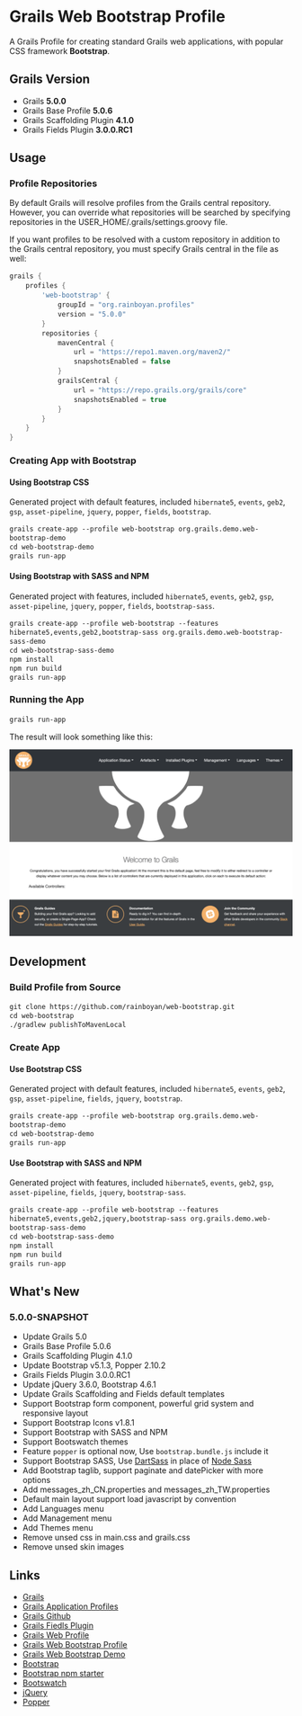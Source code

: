 # Grails Web Bootstrap Profile

A Grails Profile for creating standard Grails web applications, with popular CSS framework **Bootstrap**.

## Grails Version

- Grails **5.0.0**
- Grails Base Profile **5.0.6**
- Grails Scaffolding Plugin **4.1.0**
- Grails Fields Plugin **3.0.0.RC1**

## Usage

### Profile Repositories

By default Grails will resolve profiles from the Grails central repository. However, you can override what repositories will be searched by specifying repositories in the USER_HOME/.grails/settings.groovy file.

If you want profiles to be resolved with a custom repository in addition to the Grails central repository, you must specify Grails central in the file as well:

```groovy
grails {
    profiles {
        'web-bootstrap' {
            groupId = "org.rainboyan.profiles"
            version = "5.0.0"
        }
        repositories {
            mavenCentral {
                url = "https://repo1.maven.org/maven2/"
                snapshotsEnabled = false
            }
            grailsCentral {
                url = "https://repo.grails.org/grails/core"
                snapshotsEnabled = true
            }
        }
    }
}
```

### Creating App with Bootstrap

#### Using Bootstrap CSS 

Generated project with default features, included `hibernate5`, `events`, `geb2`, `gsp`, `asset-pipeline`, `jquery`, `popper`, `fields`, `bootstrap`.

```
grails create-app --profile web-bootstrap org.grails.demo.web-bootstrap-demo
cd web-bootstrap-demo
grails run-app
```

#### Using Bootstrap with SASS and NPM

Generated project with features, included `hibernate5`, `events`, `geb2`, `gsp`, `asset-pipeline`, `jquery`, `popper`, `fields`, `bootstrap-sass`.

```
grails create-app --profile web-bootstrap --features hibernate5,events,geb2,bootstrap-sass org.grails.demo.web-bootstrap-sass-demo
cd web-bootstrap-sass-demo
npm install
npm run build
grails run-app
```

### Running the App

```bash
grails run-app
```

The result will look something like this:

![Grails Web Bootstrap App](screenshot.png)

## Development

### Build Profile from Source

```
git clone https://github.com/rainboyan/web-bootstrap.git
cd web-bootstrap
./gradlew publishToMavenLocal
```

### Create App

#### Use Bootstrap CSS

Generated project with default features, included `hibernate5`, `events`, `geb2`, `gsp`, `asset-pipeline`, `fields`, `jquery`, `bootstrap`.

```
grails create-app --profile web-bootstrap org.grails.demo.web-bootstrap-demo
cd web-bootstrap-demo
grails run-app
```

#### Use Bootstrap with SASS and NPM

Generated project with features, included `hibernate5`, `events`, `geb2`, `gsp`, `asset-pipeline`, `fields`, `jquery`, `bootstrap-sass`.

```
grails create-app --profile web-bootstrap --features hibernate5,events,geb2,jquery,bootstrap-sass org.grails.demo.web-bootstrap-sass-demo
cd web-bootstrap-sass-demo
npm install
npm run build
grails run-app
```

## What's New

### 5.0.0-SNAPSHOT

* Update Grails 5.0
* Grails Base Profile 5.0.6
* Grails Scaffolding Plugin 4.1.0
* Update Bootstrap v5.1.3, Popper 2.10.2
* Grails Fields Plugin 3.0.0.RC1
* Update jQuery 3.6.0, Bootstrap 4.6.1
* Update Grails Scaffolding and Fields default templates
* Support Bootstrap form component, powerful grid system and responsive layout
* Support Bootstrap Icons v1.8.1
* Support Bootstrap with SASS and NPM
* Support Bootswatch themes
* Feature `popper` is optional now, Use `bootstrap.bundle.js` include it
* Support Bootstrap SASS, Use [DartSass](https://sass-lang.com/dart-sass) in place of [Node Sass](https://sass-lang.com/blog/libsass-is-deprecated)
* Add Bootstrap taglib, support paginate and datePicker with more options
* Add messages_zh_CN.properties and messages_zh_TW.properties
* Default main layout support load javascript by convention
* Add Languages menu
* Add Management menu
* Add Themes menu
* Remove unsed css in main.css and grails.css
* Remove unsed skin images

## Links

- [Grails](https://grails.org)
- [Grails Application Profiles](https://docs.grails.org/4.0.0/guide/profiles.html)
- [Grails Github](https://github.com/grails)
- [Grails Fiedls Plugin](https://grails-fields-plugin.github.io/grails-fields/)
- [Grails Web Profile](https://github.com/grails-profiles/web)
- [Grails Web Bootstrap Profile](https://github.com/rainboyan/web-bootstrap)
- [Grails Web Bootstrap Demo](https://github.com/rainboyan/scaffold-bootstrap-layout-demo)
- [Bootstrap](https://getbootstrap.com)
- [Bootstrap npm starter](https://github.com/twbs/bootstrap-npm-starter)
- [Bootswatch](https://bootswatch.com)
- [jQuery](https://jquery.com)
- [Popper](https://popper.js.org)